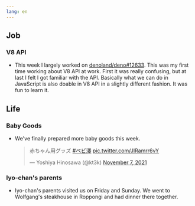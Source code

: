 ```yaml
---
lang: en
---
```


## Job

### V8 API

- This week I largely worked on [denoland/deno#12633](https://github.com/denoland/deno/pull/12633). This was my first time working about V8 API at work. First it was really confusing, but at last I felt I got familiar with the API. Basically what we can do in JavaScript is also doable in V8 API in a slightly different fashion. It was fun to learn it.

## Life

### Baby Goods

- We've finally prepared more baby goods this week.

  <blockquote class="twitter-tweet"><p lang="ja" dir="ltr">赤ちゃん用グッズ <a href="https://twitter.com/hashtag/%E3%83%99%E3%83%93%E6%BE%A4?src=hash&amp;ref_src=twsrc%5Etfw">#ベビ澤</a> <a href="https://t.co/JIRamrr6vY">pic.twitter.com/JIRamrr6vY</a></p>&mdash; Yoshiya Hinosawa (@kt3k) <a href="https://twitter.com/kt3k/status/1457347141152620548?ref_src=twsrc%5Etfw">November 7, 2021</a></blockquote> <script async src="https://platform.twitter.com/widgets.js" charset="utf-8"></script>

### Iyo-chan's parents

- Iyo-chan's parents visited us on Friday and Sunday. We went to Wolfgang's steakhouse in Roppongi and had dinner there together.
